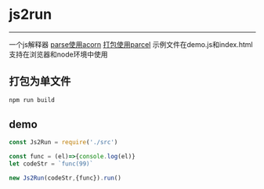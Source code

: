# js2run
---
一个js解释器
[parse使用acorn](https://github.com/acornjs/acorn/tree/master/acorn)
[打包使用parcel](https://github.com/parcel-bundler/parcel)
示例文件在demo.js和index.html
支持在浏览器和node环境中使用
## 打包为单文件
```sh
npm run build
```
## demo
```js
const Js2Run = require('./src')

const func = (el)=>{console.log(el)}
let codeStr = `func(99)`

new Js2Run(codeStr,{func}).run()
```
